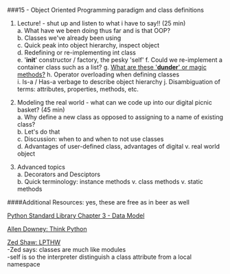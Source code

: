 ###15 - Object Oriented Programming paradigm and class definitions



1. Lecture! - shut up and listen to what i have to say!! (25 min)     
    a. What have we been doing thus far and is that OOP?    
    b. Classes we've already been using    
    c. Quick peak into object hierarchy, inspect object    
    d. Redefining or re-implementing int class    
    e. '__init__' constructor / factory, the pesky 'self'
    f. Could we re-implement a container class such as a list? 
    g. [What are these '__dunder__' or magic methods?](http://www.rafekettler.com/magicmethods.html) 
    h. Operator overloading when defining classes      
    i. Is-a / Has-a verbage to describe object hierarchy
    j. Disambiguation of terms: attributes, properties, methods, etc.    

2. Modeling the real world - what can we code up into our digital picnic basket? (45 min)    
    a. Why define a new class as opposed to assigning to a name of existing class?    
    b. Let's do that    
    c. Discussion: when to and when to not use classes    
    d. Advantages of user-defined class, advantages of digital v. real world object    

3. Advanced topics    
    a. Decorators and Desciptors    
    b. Quick terminology: instance methods v. class methods v. static methods  



 

####Additional Resources: yes, these are free as in beer as well 



[Python Standard Library Chapter 3 - Data Model](https://docs.python.org/2/reference/datamodel.html)     
    
[Allen Downey: Think Python](http://www.greenteapress.com/thinkpython/thinkpython.html)    

[Zed Shaw: LPTHW](http://learnpythonthehardway.org/book/)    
    -Zed says: classes are much like modules     
    -self is so the interpreter distinguish a class attribute from a local namespace